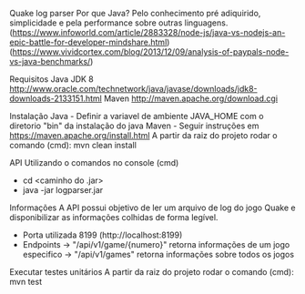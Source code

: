 Quake log parser
Por que Java?
Pelo conhecimento pré adiquirido, simplicidade e pela performance sobre outras linguagens.
(https://www.infoworld.com/article/2883328/node-js/java-vs-nodejs-an-epic-battle-for-developer-mindshare.html)
(https://www.vividcortex.com/blog/2013/12/09/analysis-of-paypals-node-vs-java-benchmarks/)

Requisitos
Java JDK 8 http://www.oracle.com/technetwork/java/javase/downloads/jdk8-downloads-2133151.html
Maven  http://maven.apache.org/download.cgi

Instalação
Java - Definir a variavel de ambiente JAVA_HOME com o diretorio "bin" da instalação do java
Maven - Seguir instruções em https://maven.apache.org/install.html
A partir da raiz do projeto rodar o comando (cmd): mvn clean install

API
Utilizando o comandos no console (cmd)
- cd <caminho do .jar>
- java -jar logparser.jar

Informações
A API possui objetivo de ler um arquivo de log do jogo Quake e disponibilizar as informações colhidas de forma legível.
- Porta utilizada 8199 (http://localhost:8199)
- Endpoints
  -> "/api/v1/game/{numero}" retorna informações de um jogo especifico
  -> "/api/v1/games" retorna informações sobre todos os jogos

Executar testes unitários
A partir da raiz do projeto rodar o comando (cmd): mvn test
